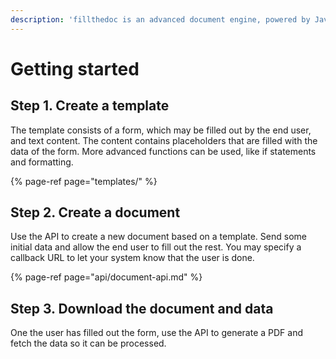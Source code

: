 ```yaml
---
description: 'fillthedoc is an advanced document engine, powered by JavaScript'
---
```


# Getting started

## Step 1. Create a template

The template consists of a form, which may be filled out by the end user, and text content. The content contains placeholders that are filled with the data of the form. More advanced functions can be used, like if statements and formatting.

{% page-ref page="templates/" %}

## Step 2. Create a document

Use the API to create a new document based on a template. Send some initial data and allow the end user to fill out the rest. You may specify a callback URL to let your system know that the user is done.

{% page-ref page="api/document-api.md" %}

## Step 3. Download the document and data

One the user has filled out the form, use the API to generate a PDF and fetch the data so it can be processed.

